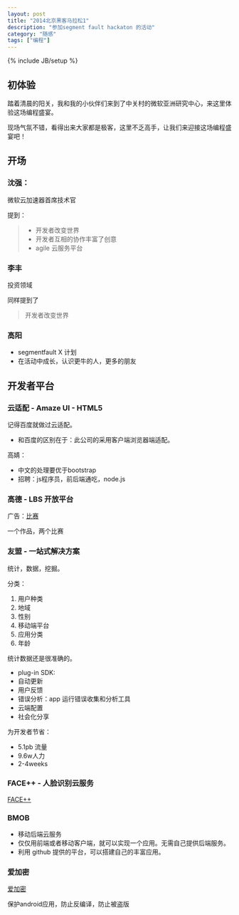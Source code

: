 ```yaml
---
layout: post
title: "2014北京黑客马拉松1"
description: "参加segment fault hackaton 的活动"
category: "随感" 
tags: ["编程"]
---
```

{% include JB/setup %}

初体验
---
踏着清晨的阳关，我和我的小伙伴们来到了中关村的微软亚洲研究中心，来这里体验这场编程盛宴。

现场气氛不错，看得出来大家都是极客，这里不乏高手，让我们来迎接这场编程盛宴吧！

开场
---

### 沈强：
微软云加速器首席技术官

提到：

>* 开发者改变世界
>* 开发者互相的协作丰富了创意
>* agile 云服务平台

### 李丰
投资领域

同样提到了 
> 开发者改变世界

### 高阳

* segmentfault X 计划
* 在活动中成长，认识更牛的人，更多的朋友

开发者平台
---

### 云适配 - Amaze UI - HTML5
记得百度就做过云适配。

* 和百度的区别在于：此公司的采用客户端浏览器端适配。


高婧：
>

* 中文的处理要优于bootstrap
* 招聘：js程序员，前后端通吃，node.js

### 高德 - LBS 开放平台
广告：[比赛](http://2014LBS.amap.com)

一个作品，两个比赛

### 友盟 - 一站式解决方案
统计，数据，挖掘。

分类：
1. 用户种类
2. 地域
3. 性别
4. 移动端平台
5. 应用分类
6. 年龄

统计数据还是很准确的。

* plug-in SDK:
* 自动更新
* 用户反馈
* 错误分析：app 运行错误收集和分析工具
* 云端配置
* 社会化分享

为开发者节省：

* 5.1pb 流量
* 9.6w人力
* 2-4weeks

### FACE++ - 人脸识别云服务
[FACE++](http://www.faceplusplus.com.cn)



### BMOB

* 移动后端云服务
* 仅仅用前端或者移动客户端，就可以实现一个应用。无需自己提供后端服务。
* 利用 github 提供的平台，可以搭建自己的丰富应用。



### 爱加密
[爱加密](http://www.ijiami.cn)

保护android应用，防止反编译，防止被盗版







